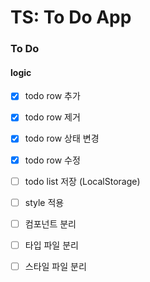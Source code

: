 # TS: To Do App

### To Do

#### logic

- [x] todo row 추가
- [x] todo row 제거
- [x] todo row 상태 변경
- [x] todo row 수정
- [ ] todo list 저장 (LocalStorage)

- [ ] style 적용
- [ ] 컴포넌트 분리
- [ ] 타입 파일 분리
- [ ] 스타일 파일 분리
